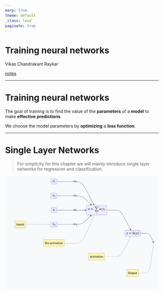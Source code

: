 ```yaml
---
marp: true
theme: default
_class: lead
paginate: true
---
```


# Training neural networks

Vikas Chandrakant Raykar

[notes](https://vikasraykar.github.io/deeplearning/)

---

# Training neural networks

The goal of training is to find the value of the **parameters** of a **model** to make **effective predictions**.

We choose the model parameters by **optimizing** a **loss function**.

---

# Single Layer Networks

> For simplicity for this chapter we will mainly introduce single layer networks for regression and classification.

<img src="image.png" alt="" width="600"/>


